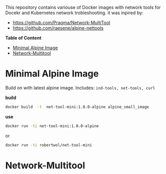 This repository contains variouse of Docker images with network tools for Docekr and Kubernetes network trobleshooting. it was inpired by:
* https://github.com/Praqma/Network-MultiTool
* https://github.com/raesene/alpine-nettools

**Table of Content**
- [Minimal Alpine Image](#Minimal-Alpine-Image)
- [Network-Multitool](#Network-Multitool)

# Minimal Alpine Image
Build on with latest alpine image.
Includes: `ind-tools, net-tools, curl`

**build**
```bash
docker build  -t  net-tool-mini:1.0.0-alpine alpine_small_image
```
**use** 
```bash
docker run -ti net-tool-mini:1.0.0-alpine
```
or
```bash
docker run -ti robertwol/net-tool-mini
```

# Network-Multitool